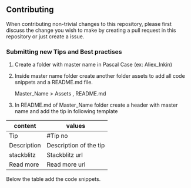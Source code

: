 ## Contributing

When contributing non-trivial changes to this repository, please first discuss the change you wish to make by creating a pull request in this repository or just create a issue.

### Submitting new Tips and Best practises

1. Create a folder with master name in Pascal Case (ex: Aliex_Inkin)
2. Inside master name folder create another folder assets to add all code snippets and a README.md file.

   Master_Name > Assets , README.md
3. In README.md of Master_Name folder create a header with master name and add the tip in following template

content | values
------- | ------
Tip | #Tip no
Description | Description of the tip
stackblitz | Stackblitz url
Read more | Read more url

Below the table add the code snippets.
